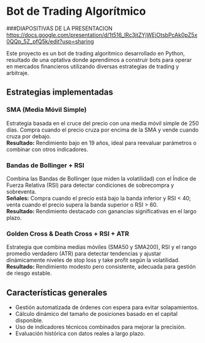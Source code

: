 
# Bot de Trading Algorítmico
###DIAPOSITIVAS DE LA PRESENTACION
https://docs.google.com/presentation/d/1t516_lRc3jtZYjWEjOtsbPcAk0pZ5x0QQp_5Z_pfQ5k/edit?usp=sharing


Este proyecto es un bot de trading algorítmico desarrollado en Python, resultado de una optativa donde aprendimos a construir bots para operar en mercados financieros utilizando diversas estrategias de trading y arbitraje.

## Estrategias implementadas

### SMA (Media Móvil Simple)
Estrategia basada en el cruce del precio con una media móvil simple de 250 días. Compra cuando el precio cruza por encima de la SMA y vende cuando cruza por debajo.  
**Resultado:** Rendimiento bajo en 19 años, ideal para reevaluar parámetros o combinar con otros indicadores.

### Bandas de Bollinger + RSI
Combina las Bandas de Bollinger (que miden la volatilidad) con el Índice de Fuerza Relativa (RSI) para detectar condiciones de sobrecompra y sobreventa.  
**Señales:** Compra cuando el precio está bajo la banda inferior y RSI < 40; venta cuando el precio supera la banda superior o RSI > 60.  
**Resultado:** Rendimiento destacado con ganancias significativas en el largo plazo.

### Golden Cross & Death Cross + RSI + ATR
Estrategia que combina medias móviles (SMA50 y SMA200), RSI y el rango promedio verdadero (ATR) para detectar tendencias y ajustar dinámicamente niveles de stop loss y take profit según la volatilidad.  
**Resultado:** Rendimiento modesto pero consistente, adecuada para gestión de riesgo estable.

## Características generales

- Gestión automatizada de órdenes con espera para evitar solapamientos.
- Cálculo dinámico del tamaño de posiciones basado en el capital disponible.
- Uso de indicadores técnicos combinados para mejorar la precisión.
- Evaluación histórica con datos reales a largo plazo.
